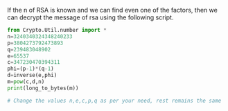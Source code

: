 If the n of RSA is known and we can find even one of the factors, then we can decrypt the message of rsa using the following script.

```py
from Crypto.Util.number import *
n=3240340324348240233
p=3804273792473893
q=239483048902
e=65537
c=347230470394311
phi=(p-1)*(q-1)
d=inverse(e,phi)
m=pow(c,d,n)
print(long_to_bytes(m))

# Change the values n,e,c,p,q as per your need, rest remains the same
```
